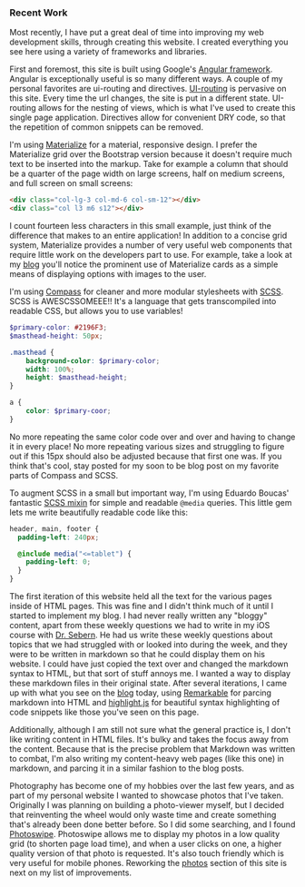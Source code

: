 ### Recent Work

Most recently, I have put a great deal of time into improving my web development skills, through creating this website. I created everything you see here using a variety of frameworks and libraries.

First and foremost, this site is built using Google's [Angular framework][angular]. Angular is exceptionally useful is so many different ways. A couple of my personal favorites are ui-routing and directives. [UI-routing][ui-router] is pervasive on this site. Every time the url changes, the site is put in a different state. UI-routing allows for the nesting of views, which is what I've used to create this single page application. Directives allow for convenient DRY code, so that the repetition of common snippets can be removed.

I'm using [Materialize][materialize] for a material, responsive design. I prefer the Materialize grid over the Bootstrap version because it doesn't require much text to be inserted into the markup. Take for example a column that should be a quarter of the page width on large screens, half on medium screens, and full screen on small screens:

```html
<div class="col-lg-3 col-md-6 col-sm-12"></div>
<div class="col l3 m6 s12"></div>
```

I count fourteen less characters in this small example, just think of the difference that makes to an entire application!  In addition to a concise grid system, Materialize provides a number of very useful web components that require little work on the developers part to use.  For example, take a look at my [blog][blog] you'll notice the prominent use of Materialize cards as a simple means of displaying options with images to the user.

I'm using [Compass][compass] for cleaner and more modular stylesheets with [SCSS][sass].  SCSS is AWESCSSOMEEE!! It's a language that gets transcompiled into readable CSS, but allows you to use variables! 

```scss
$primary-color: #2196F3;
$masthead-height: 50px;

.masthead {
    background-color: $primary-color;
    width: 100%;
    height: $masthead-height;
}

a {
    color: $primary-coor;
}
```

No more repeating the same color code over and over and having to change it in every place!  No more repeating various sizes and struggling to figure out if this 15px should also be adjusted because that first one was.  If you think that's cool, stay posted for my soon to be blog post on my favorite parts of Compass and SCSS.

To augment SCSS in a small but important way, I'm using Eduardo Boucas' fantastic [SCSS mixin][media-query] for simple and readable `@media` queries.  This little gem lets me write beautifully readable code like this:

```scss
header, main, footer {
  padding-left: 240px;

  @include media("<=tablet") {
    padding-left: 0;
  }
}
```

The first iteration of this website held all the text for the various pages inside of HTML pages.  This was fine and I didn't think much of it until I started to implement my blog.  I had never really written any "bloggy" content, apart from these weekly questions we had to write in my iOS course with [Dr. Sebern][sebern].  He had us write these weekly questions about topics that we had struggled with or looked into during the week, and they were to be written in markdown so that he could display them on his website.  I could have just copied the text over and changed the markdown syntax to HTML, but that sort of stuff annoys me.  I wanted a way to display these markdown files in their original state.  After several iterations, I came up with what you see on the [blog][blog] today, using [Remarkable][remarkable] for parcing markdown into HTML and [highlight.js][highlightjs] for beautiful syntax highlighting of code snippets like those you've seen on this page.

Additionally, although I am still not sure what the general practice is, I don't like writing content in HTML files.  It's bulky and takes the focus away from the content.  Because that is the precise problem that Markdown was written to combat, I'm also writing my content-heavy web pages (like this one) in markdown, and parcing it in a similar fashion to the blog posts.

Photography has become one of my hobbies over the last few years, and as part of my personal website I wanted to showcase photos that I've taken.  Originally I was planning on building a photo-viewer myself, but I decided that reinventing the wheel would only waste time and create something that's already been done better before.  So I did some searching, and I found [Photoswipe][photoswipe].  Photoswipe allows me to display my photos in a low quality grid (to shorten page load time), and when a user clicks on one, a higher quality version of that photo is requested.  It's also touch friendly which is very useful for mobile phones.  Reworking the [photos][photos] section of this site is next on my list of improvements.


[angular]: https://angularjs.org
[ui-router]: https://github.com/angular-ui/ui-router
[materialize]: http://materializecss.com
[compass]: http://compass-style.org
[sass]: http://sass-lang.com
[media-query]: https://css-tricks.com/approaches-media-queries-sass
[sebern]: http://seprof.sebern.com
[remarkable]: https://github.com/jonschlinkert/remarkable
[highlightjs]: https://highlightjs.org
[photoswipe]: http://photoswipe.com

[blog]: #/blog/categories
[photos]: #/photos
